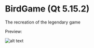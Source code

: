 # BirdGame (Qt 5.15.2)
The recreation of the legendary game

Preview:

![alt text](https://i.imgur.com/Os16ww4.png)
